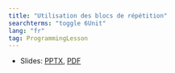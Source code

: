 ```yaml
---
title: "Utilisation des blocs de répétition"
searchterms: "toggle 6Unit"
lang: "fr"
tag: ProgrammingLesson
---
```

 <ul>
 <li class="ng-binding">Slides:
 <a href="ProgrammingLessons/FLL-RD-19-U6-Utilisation-des-blocs-de-répétition.pptx">PPTX</a>,
 <a href="ProgrammingLessons/FLL-RD-19-U6-Utilisation-des-blocs-de-répétition.pdf">PDF</a>
 </li>
 </ul>
